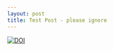 ```yaml
---
layout: post
title: Test Post - please ignore
---
```


[![DOI](https://zenodo.org/badge/doi/10.5281/zenodo.35401.svg)](http://dx.doi.org/10.5281/zenodo.35401)


